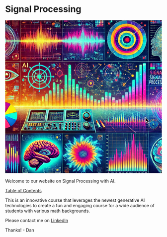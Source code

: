 # Signal Processing

![](./img/cover-banner.png)

Welcome to our website on Signal Processing with AI.

[Table of Contents](./chapters/index.md)

This is an innovative course that leverages the newest generative AI
technologies to create a fun and engaging course for a wide
audience of students with various math backgrounds.

Please contact me on [LinkedIn](https://www.linkedin.com/in/danmccreary/)

Thanks! - Dan


